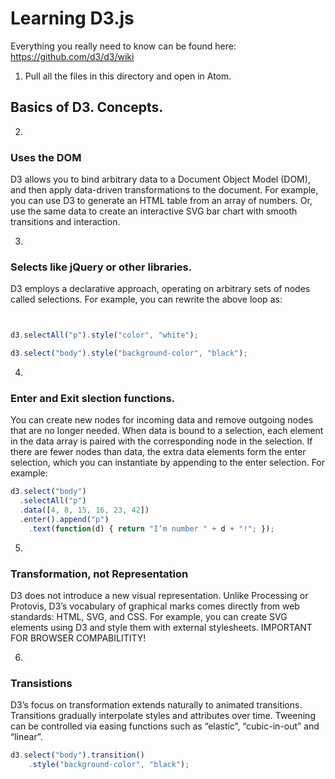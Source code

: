 # Learning D3.js #

Everything you really need to know can be found here: https://github.com/d3/d3/wiki


1. Pull all the files in this directory and open in Atom.

## Basics of D3. Concepts.

2. 
### Uses the DOM
D3 allows you to bind arbitrary data to a Document Object Model (DOM), and then apply data-driven transformations to the document. For example, you can use D3 to generate an HTML table from an array of numbers. Or, use the same data to create an interactive SVG bar chart with smooth transitions and interaction.

3. 
### Selects like jQuery or other libraries.
D3 employs a declarative approach, operating on arbitrary sets of nodes called selections. For example, you can rewrite the above loop as:

```JavaScript


d3.selectAll("p").style("color", "white");

d3.select("body").style("background-color", "black");
```
4. 
### Enter and Exit slection functions.
You can create new nodes for incoming data and remove outgoing nodes that are no longer needed.
When data is bound to a selection, each element in the data array is paired with the corresponding node in the selection. If there are fewer nodes than data, the extra data elements form the enter selection, which you can instantiate by appending to the enter selection. For example:

```JavaScript
d3.select("body")
  .selectAll("p")
  .data([4, 8, 15, 16, 23, 42])
  .enter().append("p")
    .text(function(d) { return "I’m number " + d + "!"; });
```

5.
### Transformation, not Representation
D3 does not introduce a new visual representation. Unlike Processing or Protovis, D3’s vocabulary of graphical marks comes directly from web standards: HTML, SVG, and CSS. For example, you can create SVG elements using D3 and style them with external stylesheets. IMPORTANT FOR BROWSER COMPABILITITY!

6.
### Transistions
D3’s focus on transformation extends naturally to animated transitions. Transitions gradually interpolate styles and attributes over time. Tweening can be controlled via easing functions such as “elastic”, “cubic-in-out” and “linear”.

```JavaScript
d3.select("body").transition()
    .style("background-color", "black");
    

```



